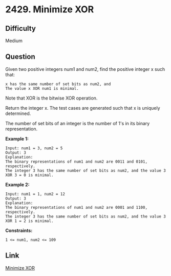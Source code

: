 # 2429. Minimize XOR

## Difficulty

Medium

## Question

Given two positive integers num1 and num2, find the positive integer x such that:

    x has the same number of set bits as num2, and
    The value x XOR num1 is minimal.

Note that XOR is the bitwise XOR operation.

Return the integer x. The test cases are generated such that x is uniquely determined.

The number of set bits of an integer is the number of 1's in its binary representation.

**Example 1:**

    Input: num1 = 3, num2 = 5
    Output: 3
    Explanation:
    The binary representations of num1 and num2 are 0011 and 0101, respectively.
    The integer 3 has the same number of set bits as num2, and the value 3 XOR 3 = 0 is minimal.

**Example 2:**

    Input: num1 = 1, num2 = 12
    Output: 3
    Explanation:
    The binary representations of num1 and num2 are 0001 and 1100, respectively.
    The integer 3 has the same number of set bits as num2, and the value 3 XOR 1 = 2 is minimal.

**Constraints:**

    1 <= num1, num2 <= 109

## Link

[Minimize XOR](https://leetcode.com/problems/minimize-xor/)
